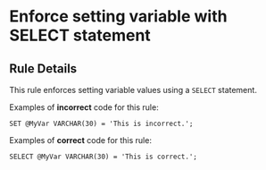 # Enforce setting variable with SELECT statement

## Rule Details

This rule enforces setting variable values
using a `SELECT` statement.

Examples of **incorrect** code for this rule:

```tsql
SET @MyVar VARCHAR(30) = 'This is incorrect.';
```

Examples of **correct** code for this rule:

```tsql
SELECT @MyVar VARCHAR(30) = 'This is correct.';
```
